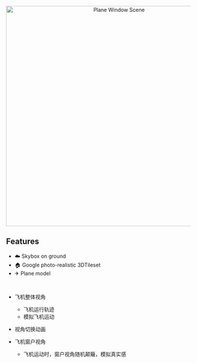<p align='center'>
  <img src='https://cdn.jsdelivr.net/gh/pinky-pig/pic-bed/images20230718171725.png' alt='Plane Window Scene' width='600'/>
</p>

## Features

- ☁️ Skybox on ground
- 🏠 Google photo-realistic 3DTileset
- ✈ Plane model

<br>

- 飞机整体视角
  - 飞机运行轨迹
  - 模拟飞机运动

- 视角切换动画

- 飞机窗户视角
  - 飞机运动时，窗户视角随机颠簸，模拟真实感
